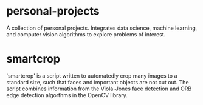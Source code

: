 # personal-projects
A collection of personal projects. Integrates data science, machine learning, and computer vision algorithms to explore problems of interest.

# smartcrop
'smartcrop' is a script written to automatedly crop many images to a standard size, such that faces and important objects are not cut out. The script combines information from the Viola-Jones face detection and ORB edge detection algorthms in the OpenCV library.
